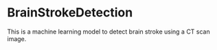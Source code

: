 # BrainStrokeDetection
This is a machine learning model to detect brain stroke using a CT scan image.
